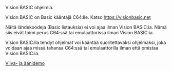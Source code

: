 Vision BASIC ohjelmia.

Vision BASIC on Basic kääntäjä C64:lle. Katso https://visionbasic.net

Näitä lähdekoodeja (Basic listauksia) ei voi ajaa ilman Vision BASIC:ia. Nämä siis eivät toimi perus C64:ssä tai emulaattorissa ilman Vision BASIC:ia.

Vision BASIC:lla tehdyt ohjelmat voi kääntää suoritettavaksi ohjelmaksi, joka voidaan ajaa missä tahansa C64:ssä tai emulaattorilla ilman että omistaa Vision BASIC:ia.

[Viiva- ja äänidemo](Viiva-%20ja%20äänidemo.md)

